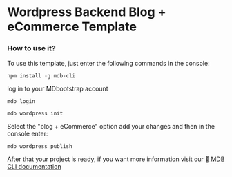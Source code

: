 # Wordpress Backend Blog + eCommerce Template

### How to use it?

To use this template, just enter the following commands in the console:

```terminal
npm install -g mdb-cli
```
log in to your MDbootstrap account
```terminal
mdb login 
```


```terminal
mdb wordpress init 
```
Select the "blog + eCommerce" option add your changes and then in the console enter:

```terminal
mdb wordpress publish
```
After that your project is ready, if you want more information visit our [📄 MDB CLI documentation](https://mdbootstrap.com/docs/standard/cli/wordpress/)

